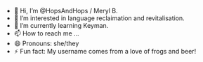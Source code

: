 - 👋 Hi, I’m @HopsAndHops / Meryl B.
- 👀 I’m interested in language reclaimation and revitalisation.
- 🌱 I’m currently learning Keyman.
- 📫 How to reach me ...
- 😄 Pronouns: she/they
- ⚡ Fun fact: My username comes from a love of frogs and beer!

<!---
HopsAndHops/HopsAndHops is a ✨ special ✨ repository because its `README.md` (this file) appears on your GitHub profile.
You can click the Preview link to take a look at your changes.
--->
